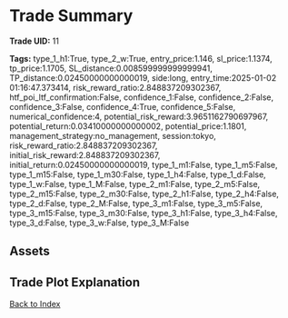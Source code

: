 # Trade Summary

**Trade UID:** 11 

**Tags:** type_1_h1:True, type_2_w:True, entry_price:1.146, sl_price:1.1374, tp_price:1.1705, SL_distance:0.008599999999999941, TP_distance:0.02450000000000019, side:long, entry_time:2025-01-02 01:16:47.373414, risk_reward_ratio:2.848837209302367, htf_poi_ltf_confirmation:False, confidence_1:False, confidence_2:False, confidence_3:False, confidence_4:True, confidence_5:False, numerical_confidence:4, potential_risk_reward:3.9651162790697967, potential_return:0.03410000000000002, potential_price:1.1801, management_strategy:no_management, session:tokyo, risk_reward_ratio:2.848837209302367, initial_risk_reward:2.848837209302367, initial_return:0.02450000000000019, type_1_m1:False, type_1_m5:False, type_1_m15:False, type_1_m30:False, type_1_h4:False, type_1_d:False, type_1_w:False, type_1_M:False, type_2_m1:False, type_2_m5:False, type_2_m15:False, type_2_m30:False, type_2_h1:False, type_2_h4:False, type_2_d:False, type_2_M:False, type_3_m1:False, type_3_m5:False, type_3_m15:False, type_3_m30:False, type_3_h1:False, type_3_h4:False, type_3_d:False, type_3_w:False, type_3_M:False

## Assets

## Trade Plot Explanation


[Back to Index](index.md)
